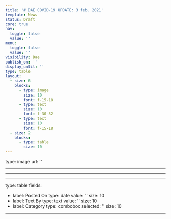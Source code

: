 ```yaml
---
title: '# DAE COVID-19 UPDATE: 3 feb. 2021'
template: News
status: Draft
core: true
nav:
  toggle: false
  value: ''
menu:
  toggle: false
  value: ''
visibility: Dae
publish_on: ''
display_until: ''
type: table
layout:
  - size: 6
    blocks:
      - type: image
        size: 10
        font: f-15-18
      - type: text
        size: 10
        font: f-30-32
      - type: text
        size: 10
        font: f-15-18
  - size: 2
    blocks:
      - type: table
        size: 10
---
```


type: image
url: ''

---



---



---

type: table
fields:
  - label: Posted On
    type: date
    value: ''
    size: 10
  - label: Text By
    type: text
    value: ''
    size: 10
  - label: Category
    type: combobox
    selected: ''
    size: 10

---
